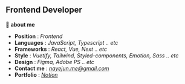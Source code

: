 ## Frontend Developer

📌 **about me**

 * **Position** : _Frontend_
 * **Languages** : _JavaScript, Typescript .. etc_
 * **Frameworks** : _React, Vue, Next .. etc_
 * **Style** : _Vuetify, Tailwind, Styled-components, Emotion, Sass .. etc_
 * **Design** : _Figma, Adobe PS .. etc_
 * **Contact me** :  _<nayejun.me@gmail.com>_
 * **Portfolio** : _[Notion](https://www.notion.so/Na-YeJun-c09faf30815a44bfa8a3869e2b51d42c)_   
